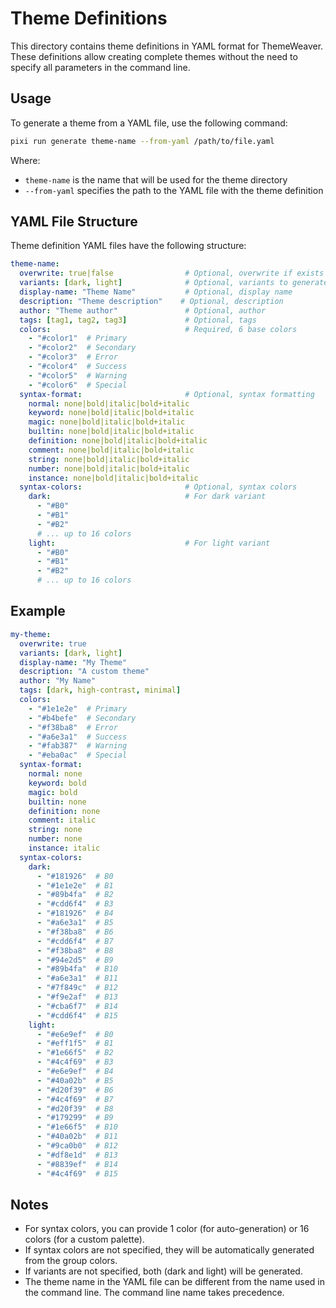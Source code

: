 # Theme Definitions

This directory contains theme definitions in YAML format for ThemeWeaver. These definitions allow creating complete themes without the need to specify all parameters in the command line.

## Usage

To generate a theme from a YAML file, use the following command:

```bash
pixi run generate theme-name --from-yaml /path/to/file.yaml
```

Where:
- `theme-name` is the name that will be used for the theme directory
- `--from-yaml` specifies the path to the YAML file with the theme definition

## YAML File Structure

Theme definition YAML files have the following structure:

```yaml
theme-name:
  overwrite: true|false                # Optional, overwrite if exists
  variants: [dark, light]              # Optional, variants to generate
  display-name: "Theme Name"           # Optional, display name
  description: "Theme description"    # Optional, description
  author: "Theme author"               # Optional, author
  tags: [tag1, tag2, tag3]             # Optional, tags
  colors:                              # Required, 6 base colors
    - "#color1"  # Primary
    - "#color2"  # Secondary
    - "#color3"  # Error
    - "#color4"  # Success
    - "#color5"  # Warning
    - "#color6"  # Special
  syntax-format:                       # Optional, syntax formatting
    normal: none|bold|italic|bold+italic
    keyword: none|bold|italic|bold+italic
    magic: none|bold|italic|bold+italic
    builtin: none|bold|italic|bold+italic
    definition: none|bold|italic|bold+italic
    comment: none|bold|italic|bold+italic
    string: none|bold|italic|bold+italic
    number: none|bold|italic|bold+italic
    instance: none|bold|italic|bold+italic
  syntax-colors:                       # Optional, syntax colors
    dark:                              # For dark variant
      - "#B0"
      - "#B1"
      - "#B2"
      # ... up to 16 colors
    light:                             # For light variant
      - "#B0"
      - "#B1"
      - "#B2"
      # ... up to 16 colors
```

## Example

```yaml
my-theme:
  overwrite: true
  variants: [dark, light]
  display-name: "My Theme"
  description: "A custom theme"
  author: "My Name"
  tags: [dark, high-contrast, minimal]
  colors:
    - "#1e1e2e"  # Primary
    - "#b4befe"  # Secondary
    - "#f38ba8"  # Error
    - "#a6e3a1"  # Success
    - "#fab387"  # Warning
    - "#eba0ac"  # Special
  syntax-format:
    normal: none
    keyword: bold
    magic: bold
    builtin: none
    definition: none
    comment: italic
    string: none
    number: none
    instance: italic
  syntax-colors:
    dark:
      - "#181926"  # B0
      - "#1e1e2e"  # B1
      - "#89b4fa"  # B2
      - "#cdd6f4"  # B3
      - "#181926"  # B4
      - "#a6e3a1"  # B5
      - "#f38ba8"  # B6
      - "#cdd6f4"  # B7
      - "#f38ba8"  # B8
      - "#94e2d5"  # B9
      - "#89b4fa"  # B10
      - "#a6e3a1"  # B11
      - "#7f849c"  # B12
      - "#f9e2af"  # B13
      - "#cba6f7"  # B14
      - "#cdd6f4"  # B15
    light:
      - "#e6e9ef"  # B0
      - "#eff1f5"  # B1
      - "#1e66f5"  # B2
      - "#4c4f69"  # B3
      - "#e6e9ef"  # B4
      - "#40a02b"  # B5
      - "#d20f39"  # B6
      - "#4c4f69"  # B7
      - "#d20f39"  # B8
      - "#179299"  # B9
      - "#1e66f5"  # B10
      - "#40a02b"  # B11
      - "#9ca0b0"  # B12
      - "#df8e1d"  # B13
      - "#8839ef"  # B14
      - "#4c4f69"  # B15
```

## Notes

- For syntax colors, you can provide 1 color (for auto-generation) or 16 colors (for a custom palette).
- If syntax colors are not specified, they will be automatically generated from the group colors.
- If variants are not specified, both (dark and light) will be generated.
- The theme name in the YAML file can be different from the name used in the command line. The command line name takes precedence.
